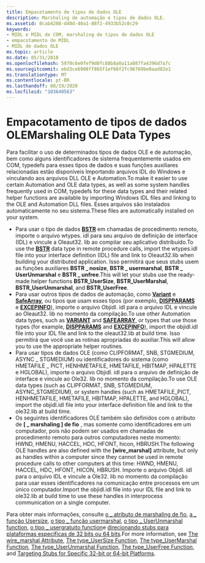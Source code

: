 ```yaml
---
title: Empacotamento de tipos de dados OLE
description: Marshaling de automação e tipos de dados OLE.
ms.assetid: 0cab4208-d40d-40a1-88f2-4933b52c0c29
keywords:
- MIDL e MIDL de COM, marshaling de tipos de dados OLE
- empacotamento de MIDL
- MIDL de dados OLE
ms.topic: article
ms.date: 05/31/2018
ms.openlocfilehash: 5970c6e0fef9d0fc88b8a0a11a087fa4396d7a7c
ms.sourcegitcommit: ebd3ce6908ff865f1ef66f2fc96769be0aad82e1
ms.translationtype: MT
ms.contentlocale: pt-BR
ms.lasthandoff: 08/19/2020
ms.locfileid: "103640563"
---
```

# <a name="marshaling-ole-data-types"></a><span data-ttu-id="c1680-106">Empacotamento de tipos de dados OLE</span><span class="sxs-lookup"><span data-stu-id="c1680-106">Marshaling OLE Data Types</span></span>

<span data-ttu-id="c1680-107">Para facilitar o uso de determinados tipos de dados OLE e de automação, bem como alguns identificadores de sistema frequentemente usados em COM, typedefs para esses tipos de dados e suas funções auxiliares relacionadas estão disponíveis Importando arquivos IDL do Windows e vinculando aos arquivos DLL OLE e Automation.</span><span class="sxs-lookup"><span data-stu-id="c1680-107">To make it easier to use certain Automation and OLE data types, as well as some system handles frequently used in COM, typedefs for these data types and their related helper functions are available by importing Windows IDL files and linking to the OLE and Automation DLL files.</span></span> <span data-ttu-id="c1680-108">Esses arquivos são instalados automaticamente no seu sistema.</span><span class="sxs-lookup"><span data-stu-id="c1680-108">These files are automatically installed on your system.</span></span>

-   <span data-ttu-id="c1680-109">Para usar o tipo de dados [**BSTR**](/previous-versions/windows/desktop/automat/bstr) em chamadas de procedimento remoto, importe o arquivo wtypes. idl para seu arquivo de definição de interface (IDL) e vincule a Oleaut32. lib ao compilar seu aplicativo distribuído.</span><span class="sxs-lookup"><span data-stu-id="c1680-109">To use the [**BSTR**](/previous-versions/windows/desktop/automat/bstr) data type in remote procedure calls, import the wtypes.idl file into your interface definition (IDL) file and link to Oleaut32.lib when building your distributed application.</span></span> <span data-ttu-id="c1680-110">Isso permitirá que seus stubs usem as funções auxiliares **BSTR \_ nosize**, **BSTR \_ usermarshal**, **BSTR \_ UserUnmarshal** e **BSTR \_ unfree**.</span><span class="sxs-lookup"><span data-stu-id="c1680-110">This will let your stubs use the ready-made helper functions **BSTR\_UserSize**, **BSTR\_UserMarshal**, **BSTR\_UserUnmarshal**, and **BSTR\_UserFree**.</span></span>
-   <span data-ttu-id="c1680-111">Para usar outros tipos de dados de automação, como [**Variant**](/windows/win32/api/oaidl/ns-oaidl-variant) e [**SafeArray**](/windows/win32/api/oaidl/ns-oaidl-safearray), ou tipos que usam esses tipos (por exemplo, [**DISPPARAMS**](/windows/win32/api/oaidl/ns-oaidl-dispparams) e [**EXCEPINFO**](/windows/win32/api/oaidl/ns-oaidl-excepinfo)), importe o arquivo Objidl. idl para o arquivo IDL e vincule ao Oleaut32. lib no momento da compilação.</span><span class="sxs-lookup"><span data-stu-id="c1680-111">To use other Automation data types, such as [**VARIANT**](/windows/win32/api/oaidl/ns-oaidl-variant) and [**SAFEARRAY**](/windows/win32/api/oaidl/ns-oaidl-safearray), or types that use those types (for example, [**DISPPARAMS**](/windows/win32/api/oaidl/ns-oaidl-dispparams) and [**EXCEPINFO**](/windows/win32/api/oaidl/ns-oaidl-excepinfo)), import the objidl.idl file into your IDL file and link to the oleaut32.lib at build time.</span></span> <span data-ttu-id="c1680-112">Isso permitirá que você use as rotinas apropriadas do auxiliar.</span><span class="sxs-lookup"><span data-stu-id="c1680-112">This will allow you to use the appropriate helper routines.</span></span>
-   <span data-ttu-id="c1680-113">Para usar tipos de dados OLE (como CLIPFORMAT, SNB, STGMEDIUM, ASYNC \_ STGMEDIUM) ou identificadores do sistema (como HMETAFILE \_ PICT, HENHMETAFILE, HMETAFILE, HBITMAP, HPALETTE e HGLOBAL), importe o arquivo Objidl. idl para o arquivo de definição de interface e vincule ao Ole32. lib no momento da compilação.</span><span class="sxs-lookup"><span data-stu-id="c1680-113">To use OLE data types (such as CLIPFORMAT, SNB, STGMEDIUM, ASYNC\_STGMEDIUM), or system handles (such as HMETAFILE\_PICT, HENHMETAFILE, HMETAFILE, HBITMAP, HPALETTE, and HGLOBAL), import the objidl.idl file into your interface definition file and link to the ole32.lib at build time.</span></span>
-   <span data-ttu-id="c1680-114">Os seguintes identificadores OLE também são definidos com o atributo de **\[ \_ marshaling \] de fio** , mas somente como identificadores em um computador, pois não podem ser usados em chamadas de procedimento remoto para outros computadores neste momento: HWND, HMENU, HACCEL, HDC, HFONT, hicon, HBRUSH.</span><span class="sxs-lookup"><span data-stu-id="c1680-114">The following OLE handles are also defined with the **\[wire\_marshal\]** attribute, but only as handles within a computer since they cannot be used in remote procedure calls to other computers at this time: HWND, HMENU, HACCEL, HDC, HFONT, HICON, HBRUSH.</span></span> <span data-ttu-id="c1680-115">Importe o arquivo Objidl. idl para o arquivo IDL e vincule a Ole32. lib no momento da compilação para usar esses identificadores na comunicação entre processos em um único computador.</span><span class="sxs-lookup"><span data-stu-id="c1680-115">Import the objidl.idl file into your IDL file and link to ole32.lib at build time to use these handles in interprocess communication on a single computer.</span></span>

<span data-ttu-id="c1680-116">Para obter mais informações, consulte [o \_ atributo de marshaling de fio](/windows/desktop/Rpc/the-wire-marshal-attribute), [a \_ função Usersize](/windows/desktop/Rpc/the-type-usersize-function), [o tipo \_ função usermarshal](/windows/desktop/Rpc/the-type-usermarshal-function), [o tipo \_ UserUnmarshal function](/windows/desktop/Rpc/the-type-userunmarshal-function), [o tipo \_ usergratuito function](/windows/desktop/Rpc/the-type-userfree-function)e [direcionando stubs para plataformas específicas de 32 bits ou 64 bits](targeting-stubs-for-specific-32-bit-or-64-bit-platforms.md).</span><span class="sxs-lookup"><span data-stu-id="c1680-116">For more information, see [The wire\_marshal Attribute](/windows/desktop/Rpc/the-wire-marshal-attribute), [The type\_UserSize Function](/windows/desktop/Rpc/the-type-usersize-function), [The type\_UserMarshal Function](/windows/desktop/Rpc/the-type-usermarshal-function), [The type\_UserUnmarshal Function](/windows/desktop/Rpc/the-type-userunmarshal-function), [The type\_UserFree Function](/windows/desktop/Rpc/the-type-userfree-function), and [Targeting Stubs for Specific 32-bit or 64-bit Platforms](targeting-stubs-for-specific-32-bit-or-64-bit-platforms.md).</span></span>

 

 